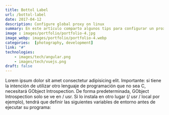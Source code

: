 ```yaml
---
title: Bottol Label
url: /bottol-label
date: 2017-04-12
description: Configure global proxy on linux
summary: En este artículo comparto algunos tips para configurar un proxy global en sistemas operativos GNU/Linux
image : images/portfolio/portfolio-4.jpg
image_webp: images/portfolio/portfolio-4.webp
categories:  [photography, development]
link: "#"
technologies:
    - images/tech/angular.png
    - images/tech/vuejs.png
draft: false
---
```


Lorem ipsum dolor sit amet consectetur adipisicing elit. Importante: si tiene la intención de utilizar otro lenguaje de programación que no sea C, necesitará GObject Introspection. De forma predeterminada, GObject Introspection solo se ve en / usr. Si lo instala en otro lugar (/ usr / local por ejemplo), tendrá que definir las siguientes variables de entorno antes de ejecutar su programa:
